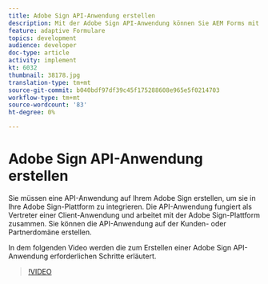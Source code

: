 ```yaml
---
title: Adobe Sign API-Anwendung erstellen
description: Mit der Adobe Sign API-Anwendung können Sie AEM Forms mit Adobe Sign integrieren
feature: adaptive Formulare
topics: development
audience: developer
doc-type: article
activity: implement
kt: 6032
thumbnail: 38178.jpg
translation-type: tm+mt
source-git-commit: b040bdf97df39c45f175288608e965e5f0214703
workflow-type: tm+mt
source-wordcount: '83'
ht-degree: 0%

---
```


# Adobe Sign API-Anwendung erstellen

Sie müssen eine API-Anwendung auf Ihrem Adobe Sign erstellen, um sie in Ihre Adobe Sign-Plattform zu integrieren. Die API-Anwendung fungiert als Vertreter einer Client-Anwendung und arbeitet mit der Adobe Sign-Plattform zusammen. Sie können die API-Anwendung auf der Kunden- oder Partnerdomäne erstellen.

In dem folgenden Video werden die zum Erstellen einer Adobe Sign API-Anwendung erforderlichen Schritte erläutert.

>[!VIDEO](https://video.tv.adobe.com/v/38178/?quality=9&learn=on)
